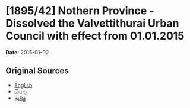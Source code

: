 # [1895/42] Nothern Province - Dissolved the Valvettithurai Urban Council with effect from 01.01.2015

**Date:** 2015-01-02

## Original Sources

- [English](https://documents.gov.lk/view/extra-gazettes/2015/1/1895-42_E.pdf)
- [සිංහල](https://documents.gov.lk/view/extra-gazettes/2015/1/1895-42_S.pdf)
- [தமிழ்](https://documents.gov.lk/view/extra-gazettes/2015/1/1895-42_T.pdf)

